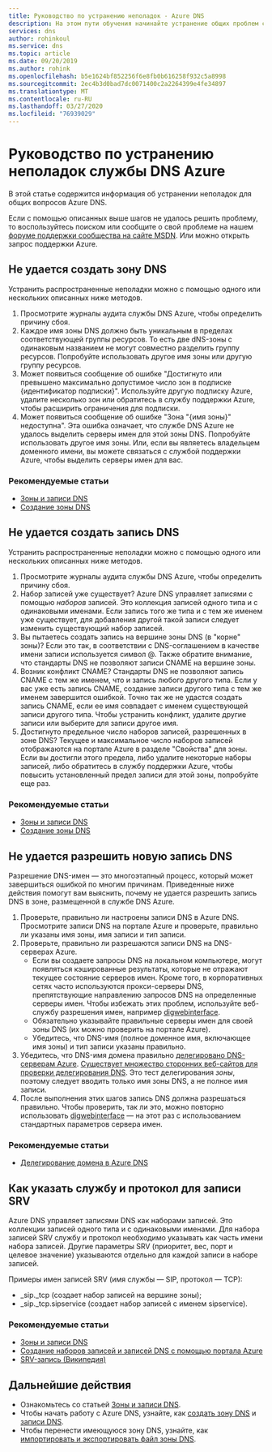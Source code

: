 ```yaml
---
title: Руководство по устранению неполадок - Azure DNS
description: На этом пути обучения начинайте устранение общих проблем с Azure DNS
services: dns
author: rohinkoul
ms.service: dns
ms.topic: article
ms.date: 09/20/2019
ms.author: rohink
ms.openlocfilehash: b5e1624bf852256f6e8fb0b616258f932c5a8998
ms.sourcegitcommit: 2ec4b3d0bad7dc0071400c2a2264399e4fe34897
ms.translationtype: MT
ms.contentlocale: ru-RU
ms.lasthandoff: 03/27/2020
ms.locfileid: "76939029"
---
```

# <a name="azure-dns-troubleshooting-guide"></a>Руководство по устранению неполадок службы DNS Azure

В этой статье содержится информация об устранении неполадок для общих вопросов Azure DNS.

Если с помощью описанных выше шагов не удалось решить проблему, то воспользуйтесь поиском или сообщите о свой проблеме на нашем [форуме поддержки сообщества на сайте MSDN](https://social.msdn.microsoft.com/Forums/en-US/home?forum=WAVirtualMachinesVirtualNetwork). Или можно открыть запрос поддержки Azure.


## <a name="i-cant-create-a-dns-zone"></a>Не удается создать зону DNS

Устранить распространенные неполадки можно с помощью одного или нескольких описанных ниже методов.

1.  Просмотрите журналы аудита службы DNS Azure, чтобы определить причину сбоя.
2.  Каждое имя зоны DNS должно быть уникальным в пределах соответствующей группы ресурсов. То есть две dNS-зоны с одинаковым названием не могут совместно разделить группу ресурсов. Попробуйте использовать другое имя зоны или другую группу ресурсов.
3.  Может появиться сообщение об ошибке "Достигнуто или превышено максимально допустимое число зон в подписке {идентификатор подписки}". Используйте другую подписку Azure, удалите несколько зон или обратитесь в службу поддержки Azure, чтобы расширить ограничения для подписки.
4.  Может появиться сообщение об ошибке "Зона "{имя зоны}" недоступна". Эта ошибка означает, что службе DNS Azure не удалось выделить серверы имен для этой зоны DNS. Попробуйте использовать другое имя зоны. Или, если вы являетесь владельцем доменного имени, вы можете связаться с службой поддержки Azure, чтобы выделить серверы имен для вас.


### <a name="recommended-articles"></a>Рекомендуемые статьи

* [Зоны и записи DNS](dns-zones-records.md)
* [Создание зоны DNS](dns-getstarted-create-dnszone-portal.md)

## <a name="i-cant-create-a-dns-record"></a>Не удается создать запись DNS

Устранить распространенные неполадки можно с помощью одного или нескольких описанных ниже методов.

1.  Просмотрите журналы аудита службы DNS Azure, чтобы определить причину сбоя.
2.  Набор записей уже существует?  Azure DNS управляет записями с помощью *наборов* записей. Это коллекция записей одного типа и с одинаковыми именами. Если запись того же типа и с тем же именем уже существует, для добавления другой такой записи следует изменить существующий набор записей.
3.  Вы пытаетесь создать запись на вершине зоны DNS (в "корне" зоны)? Если это так, в соответствии с DNS-соглашением в качестве имени записи используется символ @. Также обратите внимание, что стандарты DNS не позволяют записи CNAME на вершине зоны.
4.  Возник конфликт CNAME?  Стандарты DNS не позволяют запись CNAME с тем же именем, что и запись любого другого типа. Если у вас уже есть запись CNAME, создание записи другого типа с тем же именем завершится ошибкой.  Точно так же не удастся создать запись CNAME, если ее имя совпадает с именем существующей записи другого типа. Чтобы устранить конфликт, удалите другие записи или выберите для записи другое имя.
5.  Достигнуто предельное число наборов записей, разрешенных в зоне DNS? Текущее и максимальное число наборов записей отображаются на портале Azure в разделе "Свойства" для зоны. Если вы достигли этого предела, либо удалите некоторые наборы записей, либо обратитесь в службу поддержки Azure, чтобы повысить установленный предел записи для этой зоны, попробуйте еще раз. 


### <a name="recommended-articles"></a>Рекомендуемые статьи

* [Зоны и записи DNS](dns-zones-records.md)
* [Создание зоны DNS](dns-getstarted-create-dnszone-portal.md)



## <a name="i-cant-resolve-my-dns-record"></a>Не удается разрешить новую запись DNS

Разрешение DNS-имен — это многоэтапный процесс, который может завершиться ошибкой по многим причинам. Приведенные ниже действия помогут вам выяснить, почему не удается разрешить запись DNS в зоне, размещенной в службе DNS Azure.

1.  Проверьте, правильно ли настроены записи DNS в Azure DNS. Просмотрите записи DNS на портале Azure и проверьте, правильно ли указаны имя зоны, имя записи и тип записи.
2.  Проверьте, правильно ли разрешаются записи DNS на DNS-серверах Azure.
    - Если вы создаете запросы DNS на локальном компьютере, могут появляться кэшированные результаты, которые не отражают текущее состояние серверов имен.  Кроме того, в корпоративных сетях часто используются прокси-серверы DNS, препятствующие направлению запросов DNS на определенные серверы имен.  Чтобы избежать этих проблем, используйте веб-службу разрешения имен, например [digwebinterface](https://digwebinterface.com).
    - Обязательно указывайте правильные серверы имен для своей зоны DNS (их можно проверить на портале Azure).
    - Убедитесь, что DNS-имя (полное доменное имя, включающее имя зоны) и тип записи указаны правильно.
3.  Убедитесь, что DNS-имя домена правильно [делегировано DNS-серверам Azure](dns-domain-delegation.md). [Существует множество сторонних веб-сайтов для проверки делегирования DNS](https://www.bing.com/search?q=dns+check+tool). Это тест делегирования *зоны*, поэтому следует вводить только имя зоны DNS, а не полное имя записи.
4.  После выполнения этих шагов запись DNS должна разрешаться правильно. Чтобы проверить, так ли это, можно повторно использовать [digwebinterface](https://digwebinterface.com) — на этот раз с использованием стандартных параметров сервера имен.


### <a name="recommended-articles"></a>Рекомендуемые статьи

* [Делегирование домена в Azure DNS](dns-domain-delegation.md)



## <a name="how-do-i-specify-the-service-and-protocol-for-an-srv-record"></a>Как указать службу и протокол для записи SRV

Azure DNS управляет записями DNS как наборами записей. Это коллекции записей одного типа и с одинаковыми именами. Для набора записей SRV службу и протокол необходимо указывать как часть имени набора записей. Другие параметры SRV (приоритет, вес, порт и целевое значение) указываются отдельно для каждой записи в наборе записей.

Примеры имен записей SRV (имя службы — SIP, протокол — TCP):

- \_sip.\_tcp (создает набор записей на вершине зоны);
- \_sip.\_tcp.sipservice (создает набор записей с именем sipservice).

### <a name="recommended-articles"></a>Рекомендуемые статьи

* [Зоны и записи DNS](dns-zones-records.md)
* [Создание наборов записей и записей DNS с помощью портала Azure](dns-getstarted-create-recordset-portal.md)
* [SRV-запись (Википедия)](https://en.wikipedia.org/wiki/SRV_record)


## <a name="next-steps"></a>Дальнейшие действия

* Ознакомьтесь со статьей [Зоны и записи DNS](dns-zones-records.md).
* Чтобы начать работу с Azure DNS, узнайте, как [создать зону DNS](dns-getstarted-create-dnszone-portal.md) и [записи DNS](dns-getstarted-create-recordset-portal.md).
* Чтобы перенести имеющуюся зону DNS, узнайте, как [импортировать и экспортировать файл зоны DNS](dns-import-export.md).

